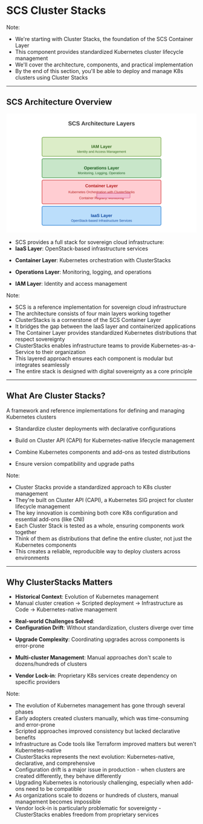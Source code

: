 # SCS Cluster Stacks

Note:
- We're starting with Cluster Stacks, the foundation of the SCS Container Layer
- This component provides standardized Kubernetes cluster lifecycle management
- We'll cover the architecture, components, and practical implementation
- By the end of this section, you'll be able to deploy and manage K8s clusters using Cluster Stacks

----

## SCS Architecture Overview

![SCS Architecture Layers](scs-architecture-layers.svg)

- SCS provides a full stack for sovereign cloud infrastructure:
- **IaaS Layer**: OpenStack-based infrastructure services
<!-- .element: class="fragment" data-fragment-index="0" -->
- **Container Layer**: Kubernetes orchestration with ClusterStacks
<!-- .element: class="fragment" data-fragment-index="1" -->
- **Operations Layer**: Monitoring, logging, and operations
<!-- .element: class="fragment" data-fragment-index="2" -->
- **IAM Layer**: Identity and access management
<!-- .element: class="fragment" data-fragment-index="3" -->

Note:
- SCS is a reference implementation for sovereign cloud infrastructure
- The architecture consists of four main layers working together
- ClusterStacks is a cornerstone of the SCS Container Layer
- It bridges the gap between the IaaS layer and containerized applications
- The Container Layer provides standardized Kubernetes distributions that respect sovereignty
- ClusterStacks enables infrastructure teams to provide Kubernetes-as-a-Service to their organization
- This layered approach ensures each component is modular but integrates seamlessly
- The entire stack is designed with digital sovereignty as a core principle

----

## What Are Cluster Stacks?
A framework and reference implementations for defining and managing Kubernetes clusters

- Standardize cluster deployments with declarative configurations
<!-- .element: class="fragment" data-fragment-index="0" -->
- Build on Cluster API (CAPI) for Kubernetes-native lifecycle management
<!-- .element: class="fragment" data-fragment-index="1" -->
- Combine Kubernetes components and add-ons as tested distributions
<!-- .element: class="fragment" data-fragment-index="2" -->
- Ensure version compatibility and upgrade paths
<!-- .element: class="fragment" data-fragment-index="3" -->

Note:
- Cluster Stacks provide a standardized approach to K8s cluster management
- They're built on Cluster API (CAPI), a Kubernetes SIG project for cluster lifecycle management
- The key innovation is combining both core K8s configuration and essential add-ons (like CNI)
- Each Cluster Stack is tested as a whole, ensuring components work together
- Think of them as distributions that define the entire cluster, not just the Kubernetes components
- This creates a reliable, reproducible way to deploy clusters across environments

----

## Why ClusterStacks Matters

- **Historical Context**: Evolution of Kubernetes management
- Manual cluster creation → Scripted deployment → Infrastructure as Code → Kubernetes-native management
<!-- .element: class="fragment" data-fragment-index="0" -->

- **Real-world Challenges Solved**:
- **Configuration Drift**: Without standardization, clusters diverge over time
<!-- .element: class="fragment" data-fragment-index="1" -->
- **Upgrade Complexity**: Coordinating upgrades across components is error-prone
<!-- .element: class="fragment" data-fragment-index="2" -->
- **Multi-cluster Management**: Manual approaches don't scale to dozens/hundreds of clusters
<!-- .element: class="fragment" data-fragment-index="3" -->
- **Vendor Lock-in**: Proprietary K8s services create dependency on specific providers
<!-- .element: class="fragment" data-fragment-index="4" -->

Note:
- The evolution of Kubernetes management has gone through several phases
- Early adopters created clusters manually, which was time-consuming and error-prone
- Scripted approaches improved consistency but lacked declarative benefits
- Infrastructure as Code tools like Terraform improved matters but weren't Kubernetes-native
- ClusterStacks represents the next evolution: Kubernetes-native, declarative, and comprehensive
- Configuration drift is a major issue in production - when clusters are created differently, they behave differently
- Upgrading Kubernetes is notoriously challenging, especially when add-ons need to be compatible
- As organizations scale to dozens or hundreds of clusters, manual management becomes impossible
- Vendor lock-in is particularly problematic for sovereignty - ClusterStacks enables freedom from proprietary services